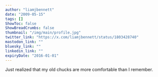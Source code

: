 ```yaml
---
author: "liamjbennett"
date: "2009-05-15"
tags: []
ShowToc: false
ShowBreadCrumbs: false
thumbnail: "/img/main/profile.jpg"
twitter_link: "https://x.com/liamjbennett/status/1803428740"
mastodon_link: ""
bluesky_link: ""
linkedin_link: ""
expiryDate: "2016-01-01"
---
```


Just realized that my old chucks are more comfortable than I remember.

